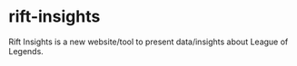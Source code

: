 # rift-insights
Rift Insights is a new website/tool to present data/insights about League of Legends. 
